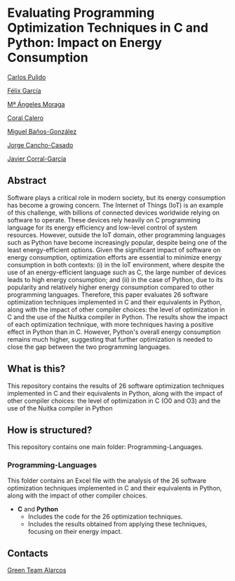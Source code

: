 # Evaluating Programming Optimization Techniques in C and Python: Impact on Energy Consumption
[Carlos Pulido](https://orcid.org/0009-0008-8122-3500)  

[Félix García](https://orcid.org/0000-0001-6460-0353)

[Mª Ángeles Moraga](https://orcid.org/0000-0001-9165-7144)

[Coral Calero](https://orcid.org/0000-0003-0728-4176)

[Miguel Baños-González](https://orcid.org/0009-0000-5444-7631)

[Jorge Cancho-Casado](https://orcid.org/0009-0004-4501-4657)

[Javier Corral-García](https://orcid.org/0000-0002-4682-9389)


## Abstract
Software plays a critical role in modern society, but its energy consumption has become a growing concern. The Internet of Things (IoT) is an example of this challenge, with billions of connected devices worldwide relying on software to operate. These devices rely heavily on C programming language for its energy efficiency and low-level control of system resources. However, outside the IoT domain, other programming languages such as Python have become increasingly popular, despite being one of the least energy-efficient options. Given the significant impact of software on energy consumption, optimization efforts are essential to minimize energy consumption in both contexts: (i) in the IoT environment, where despite the use of an energy-efficient language such as C, the large number of devices leads to high energy consumption; and (ii) in the case of Python, due to its popularity and relatively higher energy consumption compared to other programming languages. Therefore, this paper evaluates 26 software optimization techniques implemented in C and their equivalents in Python, along with the impact of other compiler choices: the level of optimization in C and the use of the Nuitka compiler in Python. The results show the impact of each optimization technique, with more techniques having a positive effect in Python than in C. However, Python's overall energy consumption remains much higher, suggesting that further optimization is needed to close the gap between the two programming languages.

## What is this?
This repository contains the results of 26 software optimization techniques implemented in C and their equivalents in Python, along with the impact of other compiler choices: the level of optimization in C (O0 and O3) and the use of the Nuitka compiler in Python

## How is structured?
This repository contains one main folder: Programming-Languages.

### Programming-Languages
This folder contains an Excel file with the analysis of the 26 software optimization techniques implemented in C and their equivalents in Python, along with the impact of other compiler choices.

- **C** and **Python**
   - Includes the code for the 26 optimization techniques.  
   - Includes the results obtained from applying these techniques, focusing on their energy impact.

## Contacts
[Green Team Alarcos](https://greenteamalarcos.uclm.es/)

